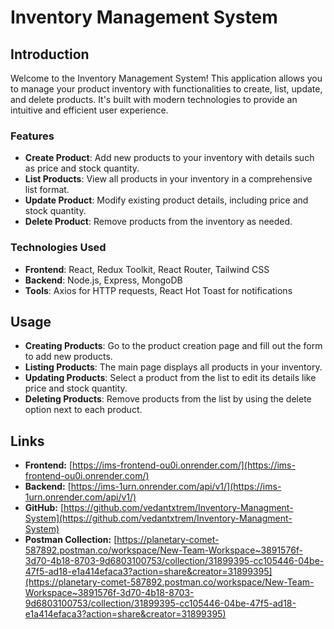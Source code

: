# Inventory Management System

## Introduction

Welcome to the Inventory Management System! This application allows you to manage your product inventory with functionalities to create, list, update, and delete products. It's built with modern technologies to provide an intuitive and efficient user experience.

### Features

- **Create Product**: Add new products to your inventory with details such as price and stock quantity.
- **List Products**: View all products in your inventory in a comprehensive list format.
- **Update Product**: Modify existing product details, including price and stock quantity.
- **Delete Product**: Remove products from the inventory as needed.

### Technologies Used

- **Frontend**: React, Redux Toolkit, React Router, Tailwind CSS
- **Backend**: Node.js, Express, MongoDB
- **Tools**: Axios for HTTP requests, React Hot Toast for notifications

## Usage

- **Creating Products**: Go to the product creation page and fill out the form to add new products.
- **Listing Products**: The main page displays all products in your inventory.
- **Updating Products**: Select a product from the list to edit its details like price and stock quantity.
- **Deleting Products**: Remove products from the list by using the delete option next to each product.

## Links

- **Frontend:** [https://ims-frontend-ou0i.onrender.com/](https://ims-frontend-ou0i.onrender.com/)
- **Backend:** [https://ims-1urn.onrender.com/api/v1/](https://ims-1urn.onrender.com/api/v1/)
- **GitHub:** [https://github.com/vedantxtrem/Inventory-Managment-System](https://github.com/vedantxtrem/Inventory-Managment-System)
- **Postman Collection:** [https://planetary-comet-587892.postman.co/workspace/New-Team-Workspace~3891576f-3d70-4b18-8703-9d6803100753/collection/31899395-cc105446-04be-47f5-ad18-e1a414efaca3?action=share&creator=31899395](https://planetary-comet-587892.postman.co/workspace/New-Team-Workspace~3891576f-3d70-4b18-8703-9d6803100753/collection/31899395-cc105446-04be-47f5-ad18-e1a414efaca3?action=share&creator=31899395)
